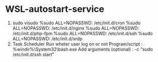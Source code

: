 # WSL-autostart-service
1.  sudo visudo
    %sudo ALL=NOPASSWD: /etc/init.d/cron
    %sudo ALL=NOPASSWD: /etc/init.d/nginx
    %sudo ALL=NOPASSWD: /etc/init.d/php-fpm
    %sudo ALL=NOPASSWD: /etc/init.d/ssh
    %sudo ALL=NOPASSWD: /etc/init.d/xrdp
2. Task Scheduler
    Run wheter user log on or not
    Program/script : %windir%\System32\bash.exe
    Add arguments (optional) : -c "sudo /etc/init.d/ssh start"
